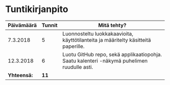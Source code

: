 # Tuntikirjanpito

Päivämäärä | Tunnit | Mitä tehty?
-----------|--------|------------
7.3.2018 | 5 | Luonnosteltu luokkakaavioita, käyttötilanteita ja määritelty käsitteitä paperille.
12.3.2018 | 6 | Luotu GitHub repo, sekä applikaatiopohja. Saatu kalenteri -näkymä puhelimen ruudulle asti.
**Yhteensä:**| **11** |